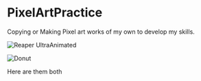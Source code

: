 # PixelArtPractice
Copying or Making Pixel art works of my own to develop my skills.


![Reaper UltraAnimated](https://github.com/user-attachments/assets/3b3b9c9d-723e-459f-a01f-9a8250a73c91)

![Donut](https://github.com/user-attachments/assets/f8cc450c-21b4-4f39-9bb1-1dfd42ba11a4)

Here are them both
